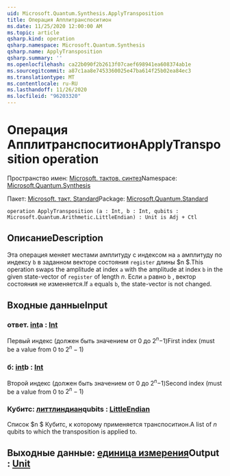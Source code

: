 ```yaml
---
uid: Microsoft.Quantum.Synthesis.ApplyTransposition
title: Операция Апплитранспоситион
ms.date: 11/25/2020 12:00:00 AM
ms.topic: article
qsharp.kind: operation
qsharp.namespace: Microsoft.Quantum.Synthesis
qsharp.name: ApplyTransposition
qsharp.summary: ''
ms.openlocfilehash: ca22b090f2b2613f07caef698941ea608374ab1e
ms.sourcegitcommit: a87c1aa8e7453360025e47ba614f25b02ea84ec3
ms.translationtype: MT
ms.contentlocale: ru-RU
ms.lasthandoff: 11/26/2020
ms.locfileid: "96203320"
---
```

# <a name="applytransposition-operation"></a><span data-ttu-id="a2682-102">Операция Апплитранспоситион</span><span class="sxs-lookup"><span data-stu-id="a2682-102">ApplyTransposition operation</span></span>

<span data-ttu-id="a2682-103">Пространство имен: [Microsoft. тактов. синтез](xref:Microsoft.Quantum.Synthesis)</span><span class="sxs-lookup"><span data-stu-id="a2682-103">Namespace: [Microsoft.Quantum.Synthesis](xref:Microsoft.Quantum.Synthesis)</span></span>

<span data-ttu-id="a2682-104">Пакет: [Microsoft. такт. Standard](https://nuget.org/packages/Microsoft.Quantum.Standard)</span><span class="sxs-lookup"><span data-stu-id="a2682-104">Package: [Microsoft.Quantum.Standard](https://nuget.org/packages/Microsoft.Quantum.Standard)</span></span>




```qsharp
operation ApplyTransposition (a : Int, b : Int, qubits : Microsoft.Quantum.Arithmetic.LittleEndian) : Unit is Adj + Ctl
```


## <a name="description"></a><span data-ttu-id="a2682-105">Описание</span><span class="sxs-lookup"><span data-stu-id="a2682-105">Description</span></span>

<span data-ttu-id="a2682-106">Эта операция меняет местами амплитуду с индексом на `a` амплитуду по индексу `b` в заданном векторе состояния `register` длины $n $.</span><span class="sxs-lookup"><span data-stu-id="a2682-106">This operation swaps the amplitude at index `a` with the amplitude at index `b` in the given state-vector of `register` of length $n$.</span></span>  <span data-ttu-id="a2682-107">Если `a` равно `b` , вектор состояния не изменяется.</span><span class="sxs-lookup"><span data-stu-id="a2682-107">If `a` equals `b`, the state-vector is not changed.</span></span>

## <a name="input"></a><span data-ttu-id="a2682-108">Входные данные</span><span class="sxs-lookup"><span data-stu-id="a2682-108">Input</span></span>

### <a name="a--int"></a><span data-ttu-id="a2682-109">ответ. [int](xref:microsoft.quantum.lang-ref.int)</span><span class="sxs-lookup"><span data-stu-id="a2682-109">a : [Int](xref:microsoft.quantum.lang-ref.int)</span></span>

<span data-ttu-id="a2682-110">Первый индекс (должен быть значением от 0 до $2 ^ n-$1)</span><span class="sxs-lookup"><span data-stu-id="a2682-110">First index (must be a value from 0 to $2^n - 1$)</span></span>


### <a name="b--int"></a><span data-ttu-id="a2682-111">б: [int](xref:microsoft.quantum.lang-ref.int)</span><span class="sxs-lookup"><span data-stu-id="a2682-111">b : [Int](xref:microsoft.quantum.lang-ref.int)</span></span>

<span data-ttu-id="a2682-112">Второй индекс (должен быть значением от 0 до $2 ^ n-$1)</span><span class="sxs-lookup"><span data-stu-id="a2682-112">Second index (must be a value from 0 to $2^n - 1$)</span></span>


### <a name="qubits--littleendian"></a><span data-ttu-id="a2682-113">Кубитс: [литтлиндиан](xref:Microsoft.Quantum.Arithmetic.LittleEndian)</span><span class="sxs-lookup"><span data-stu-id="a2682-113">qubits : [LittleEndian](xref:Microsoft.Quantum.Arithmetic.LittleEndian)</span></span>

<span data-ttu-id="a2682-114">Список $n $ Кубитс, к которому применяется транспоситион.</span><span class="sxs-lookup"><span data-stu-id="a2682-114">A list of $n$ qubits to which the transposition is applied to.</span></span>



## <a name="output--unit"></a><span data-ttu-id="a2682-115">Выходные данные: [единица измерения](xref:microsoft.quantum.lang-ref.unit)</span><span class="sxs-lookup"><span data-stu-id="a2682-115">Output : [Unit](xref:microsoft.quantum.lang-ref.unit)</span></span>

